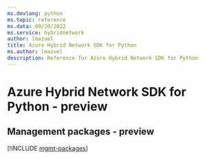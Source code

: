 ```yaml
---
ms.devlang: python
ms.topic: reference
ms.data: 09/20/2022
ms.service: hybridnetwork
author: lmazuel
title: Azure Hybrid Network SDK for Python
ms.author: lmazuel
description: Reference for Azure Hybrid Network SDK for Python
---
```

# Azure Hybrid Network SDK for Python - preview

## Management packages - preview
[!INCLUDE [mgmt-packages](hybrid-network-mgmt-index.md)]
